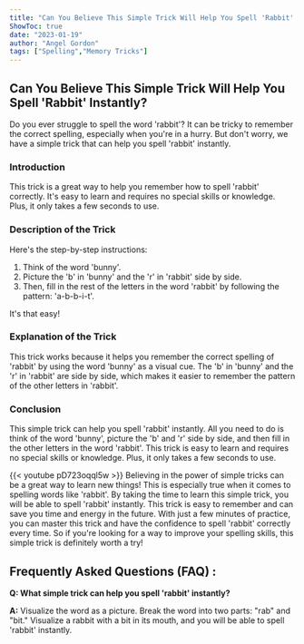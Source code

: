 ```yaml
---
title: "Can You Believe This Simple Trick Will Help You Spell 'Rabbit' Instantly?"
ShowToc: true 
date: "2023-01-19"
author: "Angel Gordon" 
tags: ["Spelling","Memory Tricks"]
---
```

## Can You Believe This Simple Trick Will Help You Spell 'Rabbit' Instantly?

Do you ever struggle to spell the word 'rabbit'? It can be tricky to remember the correct spelling, especially when you're in a hurry. But don't worry, we have a simple trick that can help you spell 'rabbit' instantly.

### Introduction

This trick is a great way to help you remember how to spell 'rabbit' correctly. It's easy to learn and requires no special skills or knowledge. Plus, it only takes a few seconds to use. 

### Description of the Trick

Here's the step-by-step instructions: 

1. Think of the word 'bunny'. 
2. Picture the 'b' in 'bunny' and the 'r' in 'rabbit' side by side. 
3. Then, fill in the rest of the letters in the word 'rabbit' by following the pattern: 'a-b-b-i-t'. 

It's that easy! 

### Explanation of the Trick

This trick works because it helps you remember the correct spelling of 'rabbit' by using the word 'bunny' as a visual cue. The 'b' in 'bunny' and the 'r' in 'rabbit' are side by side, which makes it easier to remember the pattern of the other letters in 'rabbit'. 

### Conclusion

This simple trick can help you spell 'rabbit' instantly. All you need to do is think of the word 'bunny', picture the 'b' and 'r' side by side, and then fill in the other letters in the word 'rabbit'. This trick is easy to learn and requires no special skills or knowledge. Plus, it only takes a few seconds to use.

{{< youtube pD723oqql5w >}} 
Believing in the power of simple tricks can be a great way to learn new things! This is especially true when it comes to spelling words like 'rabbit'. By taking the time to learn this simple trick, you will be able to spell 'rabbit' instantly. This trick is easy to remember and can save you time and energy in the future. With just a few minutes of practice, you can master this trick and have the confidence to spell 'rabbit' correctly every time. So if you're looking for a way to improve your spelling skills, this simple trick is definitely worth a try!

## Frequently Asked Questions (FAQ) :
**Q: What simple trick can help you spell 'rabbit' instantly?**

**A:** Visualize the word as a picture. Break the word into two parts: "rab" and "bit." Visualize a rabbit with a bit in its mouth, and you will be able to spell 'rabbit' instantly.






